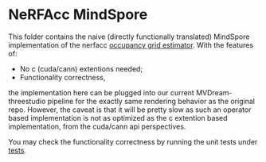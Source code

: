 # NeRFAcc MindSpore
This folder contains the naive (directly functionally translated) MindSpore implementation of the nerfacc [occupancy grid estimator](https://www.nerfacc.com/methodology/sampling.html#occupancy-grid-estimator). With the features of:
* No c (cuda/cann) extentions needed;
* Functionality correctness,

the implementation here can be plugged into our current MVDream-threestudio pipeline for the exactly same rendering behavior as the original repo. However, the caveat is that it will be pretty slow as such an operator based implementation is not as optimized as the c extention based implementation, from the cuda/cann api perspectives.

You may check the functionality correctness by running the unit tests under [tests](./tests).
